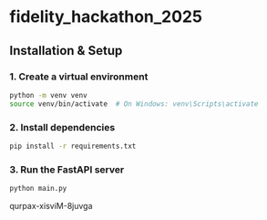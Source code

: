 # fidelity_hackathon_2025

## Installation & Setup

### 1. Create a virtual environment
```bash
python -m venv venv
source venv/bin/activate  # On Windows: venv\Scripts\activate
```

### 2. Install dependencies
```bash
pip install -r requirements.txt
```

### 3. Run the FastAPI server
```bash
python main.py
```

qurpax-xisviM-8juvga